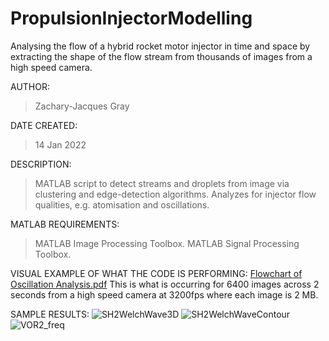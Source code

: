 # PropulsionInjectorModelling
Analysing the flow of a hybrid rocket motor injector in time and space by extracting the shape of the flow stream from thousands of images from a high speed camera. 

AUTHOR:       
> Zachary-Jacques Gray

DATE CREATED: 
> 14 Jan 2022

DESCRIPTION:  
> MATLAB script to detect streams and droplets from image via clustering and edge-detection algorithms.
> Analyzes for injector flow qualities, e.g. atomisation and oscillations.

MATLAB REQUIREMENTS: 
> MATLAB Image Processing Toolbox.
> MATLAB Signal Processing Toolbox.

VISUAL EXAMPLE OF WHAT THE CODE IS PERFORMING:
[Flowchart of Oscillation Analysis.pdf](https://github.com/zacharyjacquesgray/PropulsionInjectorModelling/files/10977536/Flowchart.of.Oscillation.Analysis.pdf)
This is what is occurring for 6400 images across 2 seconds from a high speed camera at 3200fps where each image is 2 MB.

SAMPLE RESULTS:
![SH2WelchWave3D](https://user-images.githubusercontent.com/127930775/225250958-6da7f831-deb3-4d19-bcc7-06ed03c44131.jpg)
![SH2WelchWaveContour](https://user-images.githubusercontent.com/127930775/225250981-49609581-3205-4e92-8e6e-e50fede37340.jpg)
![VOR2_freq](https://user-images.githubusercontent.com/127930775/225251050-74e26184-bf0b-45e9-bb58-61a159b960ae.jpg)
